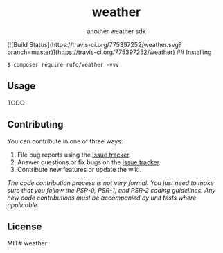 <h1 align="center"> weather </h1>

<p align="center">another weather sdk</p>
[![Build Status](https://travis-ci.org/775397252/weather.svg?branch=master)](https://travis-ci.org/775397252/weather)
## Installing

```shell
$ composer require rufo/weather -vvv
```

## Usage

TODO

## Contributing

You can contribute in one of three ways:

1. File bug reports using the [issue tracker](https://github.com/rufo/weather/issues).
2. Answer questions or fix bugs on the [issue tracker](https://github.com/rufo/weather/issues).
3. Contribute new features or update the wiki.

_The code contribution process is not very formal. You just need to make sure that you follow the PSR-0, PSR-1, and PSR-2 coding guidelines. Any new code contributions must be accompanied by unit tests where applicable._

## License

MIT# weather
